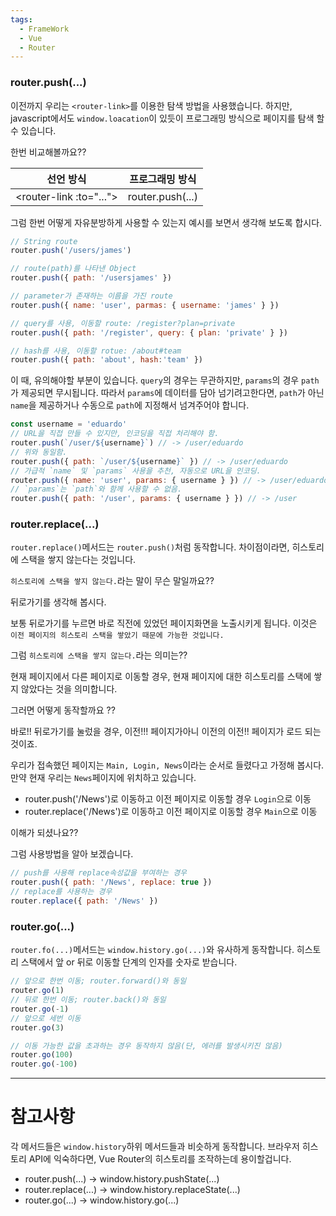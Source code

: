 ```yaml
---
tags:
  - FrameWork
  - Vue
  - Router
---
```

### router.push(...)
이전까지 우리는 `<router-link>`를 이용한 탐색 방법을 사용했습니다.
하지만, javascript에서도 `window.loacation`이 있듯이 프로그래밍 방식으로 페이지를 탐색 할 수 있습니다.

한번 비교해볼까요??

| 선언 방식                    | 프로그래밍 방식         |
| ------------------------ | ---------------- |
| \<router-link :to="..."> | router.push(...) |

그럼 한번 어떻게 자유분방하게 사용할 수 있는지 예시를 보면서 생각해 보도록 합시다.

```javascript
// String route
router.push('/users/james')

// route(path)를 나타낸 Object
router.push({ path: '/usersjames' })

// parameter가 존재하는 이름을 가진 route
router.push({ name: 'user', parmas: { username: 'james' } })

// query를 사용, 이동할 route: /register?plan=private
router.push({ path: '/register', query: { plan: 'private' } })

// hash를 사용, 이동할 rotue: /about#team
router.push({ path: 'about', hash:'team' })
```

이 때, 유의해야할 부분이 있습니다.
`query`의 경우는 무관하지만, `params`의 경우 `path`가 제공되면 무시됩니다.
따라서 `params`에 데이터를 담아 넘기려고한다면, `path`가 아닌 `name`을 제공하거나 수동으로 `path`에 지정해서 넘겨주어야 합니다.

```javascript
const username = 'eduardo'
// URL을 직접 만들 수 있지만, 인코딩을 직접 처리해야 함.
router.push(`/user/${username}`) // -> /user/eduardo
// 위와 동일함.
router.push({ path: `/user/${username}` }) // -> /user/eduardo
// 가급적 `name` 및 `params` 사용을 추천, 자동으로 URL을 인코딩.
router.push({ name: 'user', params: { username } }) // -> /user/eduardo
// `params`는 `path`와 함께 사용할 수 없음.
router.push({ path: '/user', params: { username } }) // -> /user
```

### router.replace(...)
`router.replace()`메서드는 `router.push()`처럼 동작합니다.
차이점이라면, 히스토리에 스택을 쌓지 않는다는 것입니다.

`히스토리에 스택을 쌓지 않는다.`라는 말이 무슨 말일까요??

뒤로가기를 생각해 봅시다.

보통 뒤로가기를 누르면 바로 직전에 있었던 페이지화면을 노출시키게 됩니다.
이것은 `이전 페이지의 히스토리 스택을 쌓았기 때문에 가능한 것입니다.`

그럼 `히스토리에 스택을 쌓지 않는다.`라는 의미는??

현재 페이지에서 다른 페이지로 이동할 경우, 현재 페이지에 대한 히스토리를 스택에 쌓지 않았다는 것을 의미합니다.

그러면 어떻게 동작할까요 ??

바로!! 뒤로가기를 눌렀을 경우, 이전!!! 페이지가아니 이전의 이전!! 페이지가 로드 되는 것이죠.

우리가 접속했던 페이지는 `Main, Login, News`이라는 순서로 들렸다고 가정해 봅시다.
만약 현재 우리는 `News`페이지에 위치하고 있습니다.

* router.push('/News')로 이동하고 이전 페이지로 이동할 경우 `Login`으로 이동
* router.replace('/News')로 이동하고 이전 페이지로 이동할 경우 `Main`으로 이동

이해가 되셨나요??

그럼 사용방법을 알아 보겠습니다.

```javascript
// push를 사용해 replace속성값을 부여하는 경우
router.push({ path: '/News', replace: true })
// replace를 사용하는 경우
router.replace({ path: '/News' })
```

### router.go(...)
`router.fo(...)`메서드는 `window.history.go(...)`와 유사하게 동작합니다.
히스토리 스택에서 앞 or 뒤로 이동할 단계의 인자를 숫자로 받습니다.

```javascript
// 앞으로 한번 이동; router.forward()와 동일
router.go(1)
// 뒤로 한번 이동; router.back()와 동일
router.go(-1)
// 앞으로 세번 이동
router.go(3)

// 이동 가능한 값을 초과하는 경우 동작하지 않음(단, 에러를 발생시키진 않음)
router.go(100)
router.go(-100)
```

---
# 참고사항
각 메서드들은 `window.history`하위 메서드들과 비슷하게 동작합니다.
브라우저 히스토리 API에 익숙하다면, Vue Router의 히스토리를 조작하는데 용이할겁니다.
* router.push(...) -> window.history.pushState(...)
* router.replace(...) -> window.history.replaceState(...)
* router.go(...) -> window.history.go(...)